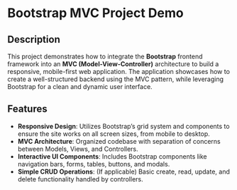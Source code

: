# Bootstrap MVC Project Demo

## Description

This project demonstrates how to integrate the **Bootstrap** frontend framework into an **MVC (Model-View-Controller)** architecture to build a responsive, mobile-first web application. The application showcases how to create a well-structured backend using the MVC pattern, while leveraging Bootstrap for a clean and dynamic user interface.

## Features

- **Responsive Design**: Utilizes Bootstrap’s grid system and components to ensure the site works on all screen sizes, from mobile to desktop.
- **MVC Architecture**: Organized codebase with separation of concerns between Models, Views, and Controllers.
- **Interactive UI Components**: Includes Bootstrap components like navigation bars, forms, tables, buttons, and modals.
- **Simple CRUD Operations**: (If applicable) Basic create, read, update, and delete functionality handled by controllers.


